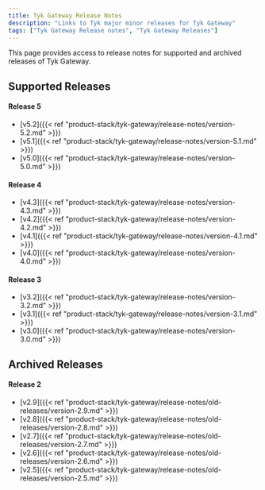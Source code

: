 ```yaml
---
title: Tyk Gateway Release Notes
description: "Links to Tyk major minor releases for Tyk Gateway"
tags: ["Tyk Gateway Release notes", "Tyk Gateway Releases"]
---
```


This page provides access to release notes for supported and archived releases of Tyk Gateway.

## Supported Releases

<!--
We should have these as something like bootstrap cards 
include date of release and overview paragraph

We could start naming our releases like Linux dists do?
-->
#### Release 5
- [v5.2]({{< ref "product-stack/tyk-gateway/release-notes/version-5.2.md" >}})
- [v5.1]({{< ref "product-stack/tyk-gateway/release-notes/version-5.1.md" >}})
- [v5.0]({{< ref "product-stack/tyk-gateway/release-notes/version-5.0.md" >}})


<!--
We should have these as something like bootstrap cards 
include:
- date of release
- overview paragraph

We could start naming our releases like linux dists do?
-->
#### Release 4
- [v4.3]({{< ref "product-stack/tyk-gateway/release-notes/version-4.3.md" >}})
- [v4.2]({{< ref "product-stack/tyk-gateway/release-notes/version-4.2.md" >}})
- [v4.1]({{< ref "product-stack/tyk-gateway/release-notes/version-4.1.md" >}})
- [v4.0]({{< ref "product-stack/tyk-gateway/release-notes/version-4.0.md" >}})

#### Release 3
- [v3.2]({{< ref "product-stack/tyk-gateway/release-notes/version-3.2.md" >}})
- [v3.1]({{< ref "product-stack/tyk-gateway/release-notes/version-3.1.md" >}})
- [v3.0]({{< ref "product-stack/tyk-gateway/release-notes/version-3.0.md" >}})

## Archived Releases

#### Release 2

- [v2.9]({{< ref "product-stack/tyk-gateway/release-notes/old-releases/version-2.9.md" >}})
- [v2.8]({{< ref "product-stack/tyk-gateway/release-notes/old-releases/version-2.8.md" >}})
- [v2.7]({{< ref "product-stack/tyk-gateway/release-notes/old-releases/version-2.7.md" >}})
- [v2.6]({{< ref "product-stack/tyk-gateway/release-notes/old-releases/version-2.6.md" >}})
- [v2.5]({{< ref "product-stack/tyk-gateway/release-notes/old-releases/version-2.5.md" >}})
